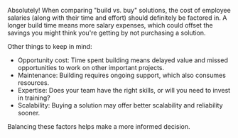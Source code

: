 Absolutely! When comparing "build vs. buy" solutions, the cost of employee salaries (along with their time and effort) should definitely be factored in. A longer build time means more salary expenses, which could offset the savings you might think you're getting by not purchasing a solution.

Other things to keep in mind:

- Opportunity cost: Time spent building means delayed value and missed opportunities to work on other important projects.
- Maintenance: Building requires ongoing support, which also consumes resources.
- Expertise: Does your team have the right skills, or will you need to invest in training?
- Scalability: Buying a solution may offer better scalability and reliability sooner.

Balancing these factors helps make a more informed decision.